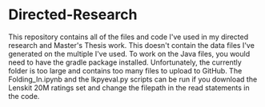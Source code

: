 # Directed-Research
This repository contains all of the files and code I've used in my directed research and Master's Thesis work. 
This doesn't contain the data files I've generated on the multiple I've used. 
To work on the Java files, you would need to have the gradle package installed.
Unfortunately, the currently folder is too large and contains too many files to upload to GitHub.
The Folding_In.ipynb and the lkpyeval.py scripts can be run if you download the Lenskit 20M ratings set and change the filepath in the read statements in the code. 

